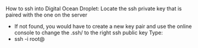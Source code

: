 How to ssh into Digital Ocean Droplet:
Locate the ssh private key that is paired with the one on the server
  - If not found, you would have to create a new key pair and use the online console to change the .ssh/<file> to the right ssh public key
Type:
  - ssh -i <private key file> root@<IP address>

